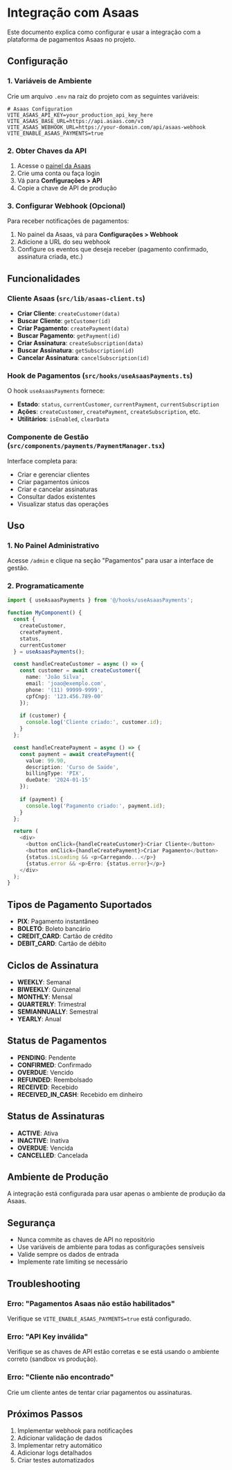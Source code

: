 # Integração com Asaas

Este documento explica como configurar e usar a integração com a plataforma de pagamentos Asaas no projeto.

## Configuração

### 1. Variáveis de Ambiente

Crie um arquivo `.env` na raiz do projeto com as seguintes variáveis:

```env
# Asaas Configuration
VITE_ASAAS_API_KEY=your_production_api_key_here
VITE_ASAAS_BASE_URL=https://api.asaas.com/v3
VITE_ASAAS_WEBHOOK_URL=https://your-domain.com/api/asaas-webhook
VITE_ENABLE_ASAAS_PAYMENTS=true
```

### 2. Obter Chaves da API

1. Acesse o [painel da Asaas](https://www.asaas.com/)
2. Crie uma conta ou faça login
3. Vá para **Configurações > API**
4. Copie a chave de API de produção

### 3. Configurar Webhook (Opcional)

Para receber notificações de pagamentos:

1. No painel da Asaas, vá para **Configurações > Webhook**
2. Adicione a URL do seu webhook
3. Configure os eventos que deseja receber (pagamento confirmado, assinatura criada, etc.)

## Funcionalidades

### Cliente Asaas (`src/lib/asaas-client.ts`)

- **Criar Cliente**: `createCustomer(data)`
- **Buscar Cliente**: `getCustomer(id)`
- **Criar Pagamento**: `createPayment(data)`
- **Buscar Pagamento**: `getPayment(id)`
- **Criar Assinatura**: `createSubscription(data)`
- **Buscar Assinatura**: `getSubscription(id)`
- **Cancelar Assinatura**: `cancelSubscription(id)`

### Hook de Pagamentos (`src/hooks/useAsaasPayments.ts`)

O hook `useAsaasPayments` fornece:

- **Estado**: `status`, `currentCustomer`, `currentPayment`, `currentSubscription`
- **Ações**: `createCustomer`, `createPayment`, `createSubscription`, etc.
- **Utilitários**: `isEnabled`, `clearData`

### Componente de Gestão (`src/components/payments/PaymentManager.tsx`)

Interface completa para:

- Criar e gerenciar clientes
- Criar pagamentos únicos
- Criar e cancelar assinaturas
- Consultar dados existentes
- Visualizar status das operações

## Uso

### 1. No Painel Administrativo

Acesse `/admin` e clique na seção "Pagamentos" para usar a interface de gestão.

### 2. Programaticamente

```typescript
import { useAsaasPayments } from '@/hooks/useAsaasPayments';

function MyComponent() {
  const {
    createCustomer,
    createPayment,
    status,
    currentCustomer
  } = useAsaasPayments();

  const handleCreateCustomer = async () => {
    const customer = await createCustomer({
      name: 'João Silva',
      email: 'joao@exemplo.com',
      phone: '(11) 99999-9999',
      cpfCnpj: '123.456.789-00'
    });
    
    if (customer) {
      console.log('Cliente criado:', customer.id);
    }
  };

  const handleCreatePayment = async () => {
    const payment = await createPayment({
      value: 99.90,
      description: 'Curso de Saúde',
      billingType: 'PIX',
      dueDate: '2024-01-15'
    });
    
    if (payment) {
      console.log('Pagamento criado:', payment.id);
    }
  };

  return (
    <div>
      <button onClick={handleCreateCustomer}>Criar Cliente</button>
      <button onClick={handleCreatePayment}>Criar Pagamento</button>
      {status.isLoading && <p>Carregando...</p>}
      {status.error && <p>Erro: {status.error}</p>}
    </div>
  );
}
```

## Tipos de Pagamento Suportados

- **PIX**: Pagamento instantâneo
- **BOLETO**: Boleto bancário
- **CREDIT_CARD**: Cartão de crédito
- **DEBIT_CARD**: Cartão de débito

## Ciclos de Assinatura

- **WEEKLY**: Semanal
- **BIWEEKLY**: Quinzenal
- **MONTHLY**: Mensal
- **QUARTERLY**: Trimestral
- **SEMIANNUALLY**: Semestral
- **YEARLY**: Anual

## Status de Pagamentos

- **PENDING**: Pendente
- **CONFIRMED**: Confirmado
- **OVERDUE**: Vencido
- **REFUNDED**: Reembolsado
- **RECEIVED**: Recebido
- **RECEIVED_IN_CASH**: Recebido em dinheiro

## Status de Assinaturas

- **ACTIVE**: Ativa
- **INACTIVE**: Inativa
- **OVERDUE**: Vencida
- **CANCELLED**: Cancelada

## Ambiente de Produção

A integração está configurada para usar apenas o ambiente de produção da Asaas.

## Segurança

- Nunca commite as chaves de API no repositório
- Use variáveis de ambiente para todas as configurações sensíveis
- Valide sempre os dados de entrada
- Implemente rate limiting se necessário

## Troubleshooting

### Erro: "Pagamentos Asaas não estão habilitados"

Verifique se `VITE_ENABLE_ASAAS_PAYMENTS=true` está configurado.

### Erro: "API Key inválida"

Verifique se as chaves de API estão corretas e se está usando o ambiente correto (sandbox vs produção).

### Erro: "Cliente não encontrado"

Crie um cliente antes de tentar criar pagamentos ou assinaturas.

## Próximos Passos

1. Implementar webhook para notificações
2. Adicionar validação de dados
3. Implementar retry automático
4. Adicionar logs detalhados
5. Criar testes automatizados 
